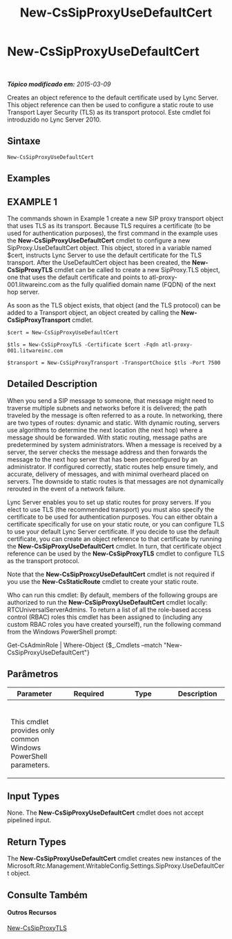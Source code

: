 ﻿---
title: New-CsSipProxyUseDefaultCert
TOCTitle: New-CsSipProxyUseDefaultCert
ms:assetid: 387cf221-2607-4c46-abc3-f8db263a934f
ms:mtpsurl: https://technet.microsoft.com/pt-br/library/Gg425858(v=OCS.15)
ms:contentKeyID: 49306411
ms.date: 05/19/2016
mtps_version: v=OCS.15
ms.translationtype: HT
---

# New-CsSipProxyUseDefaultCert

 

_**Tópico modificado em:** 2015-03-09_

Creates an object reference to the default certificate used by Lync Server. This object reference can then be used to configure a static route to use Transport Layer Security (TLS) as its transport protocol. Este cmdlet foi introduzido no Lync Server 2010.

## Sintaxe

    New-CsSipProxyUseDefaultCert

## Examples

## EXAMPLE 1

The commands shown in Example 1 create a new SIP proxy transport object that uses TLS as its transport. Because TLS requires a certificate (to be used for authentication purposes), the first command in the example uses the **New-CsSipProxyUseDefaultCert** cmdlet to configure a new SipProxy.UseDefaultCert object. This object, stored in a variable named $cert, instructs Lync Server to use the default certificate for the TLS transport. After the UseDefaultCert object has been created, the **New-CsSipProxyTLS** cmdlet can be called to create a new SipProxy.TLS object, one that uses the default certificate and points to atl-proxy-001.litwareinc.com as the fully qualified domain name (FQDN) of the next hop server.

As soon as the TLS object exists, that object (and the TLS protocol) can be added to a Transport object, an object created by calling the **New-CsSipProxyTransport** cmdlet.

    $cert = New-CsSipProxyUseDefaultCert
    
    $tls = New-CsSipProxyTLS -Certificate $cert -Fqdn atl-proxy-001.litwareinc.com
    
    $transport = New-CsSipProxyTransport -TransportChoice $tls -Port 7500

## Detailed Description

When you send a SIP message to someone, that message might need to traverse multiple subnets and networks before it is delivered; the path traveled by the message is often referred to as a route. In networking, there are two types of routes: dynamic and static. With dynamic routing, servers use algorithms to determine the next location (the next hop) where a message should be forwarded. With static routing, message paths are predetermined by system administrators. When a message is received by a server, the server checks the message address and then forwards the message to the next hop server that has been preconfigured by an administrator. If configured correctly, static routes help ensure timely, and accurate, delivery of messages, and with minimal overheard placed on servers. The downside to static routes is that messages are not dynamically rerouted in the event of a network failure.

Lync Server enables you to set up static routes for proxy servers. If you elect to use TLS (the recommended transport) you must also specify the certificate to be used for authentication purposes. You can either obtain a certificate specifically for use on your static route, or you can configure TLS to use your default Lync Server certificate. If you decide to use the default certificate, you can create an object reference to that certificate by running the **New-CsSipProxyUseDefaultCert** cmdlet. In turn, that certificate object reference can be used by the **New-CsSipProxyTLS** cmdlet to configure TLS as the transport protocol.

Note that the **New-CsSipProxcyUseDefaultCert** cmdlet is not required if you use the **New-CsStaticRoute** cmdlet to create your static route.

Who can run this cmdlet: By default, members of the following groups are authorized to run the **New-CsSipProxyUseDefaultCert** cmdlet locally: RTCUniversalServerAdmins. To return a list of all the role-based access control (RBAC) roles this cmdlet has been assigned to (including any custom RBAC roles you have created yourself), run the following command from the Windows PowerShell prompt:

Get-CsAdminRole | Where-Object {$\_.Cmdlets –match "New-CsSipProxyUseDefaultCert"}

## Parâmetros


<table>
<colgroup>
<col style="width: 25%" />
<col style="width: 25%" />
<col style="width: 25%" />
<col style="width: 25%" />
</colgroup>
<thead>
<tr class="header">
<th>Parameter</th>
<th>Required</th>
<th>Type</th>
<th>Description</th>
</tr>
</thead>
<tbody>
<tr class="odd">
<td><p></p></td>
<td><p></p></td>
<td><p></p></td>
<td><p></p></td>
</tr>
<tr class="even">
<td><p>This cmdlet provides only common Windows PowerShell parameters.</p>
<p></p></td>
<td><p></p></td>
<td> </td>
<td><p></p></td>
</tr>
</tbody>
</table>


## Input Types

None. The **New-CsSipProxyUseDefaultCert** cmdlet does not accept pipelined input.

## Return Types

The **New-CsSipProxyUseDefaultCert** cmdlet creates new instances of the Microsoft.Rtc.Management.WritableConfig.Settings.SipProxy.UseDefaultCert object.

## Consulte Também

#### Outros Recursos

[New-CsSipProxyTLS](new-cssipproxytls.md)

